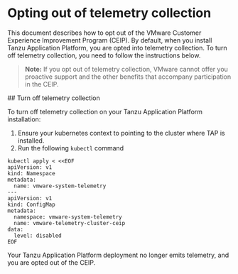 # Opting out of telemetry collection

This document describes how to opt out of the VMware Customer Experience Improvement Program (CEIP).
By default, when you install Tanzu Application Platform, you are opted into telemetry collection.
To turn off telemetry collection, you need to follow the instructions below.

>**Note:** If you opt out of telemetry collection, VMware cannot offer you proactive support
and the other benefits that accompany participation in the CEIP.

##<a id="turn-off"></a> Turn off telemetry collection

To turn off telemetry collection on your Tanzu Application Platform installation:

1. Ensure your kubernetes context to pointing to the cluster where TAP is installed.
2. Run the following `kubectl` command 

```
kubectl apply < <<EOF
apiVersion: v1
kind: Namespace
metadata:
  name: vmware-system-telemetry
---
apiVersion: v1
kind: ConfigMap
metadata:
  namespace: vmware-system-telemetry
  name: vmware-telemetry-cluster-ceip
data:
  level: disabled
EOF
```


Your Tanzu Application Platform deployment no longer emits telemetry, and you are opted out of the CEIP.

